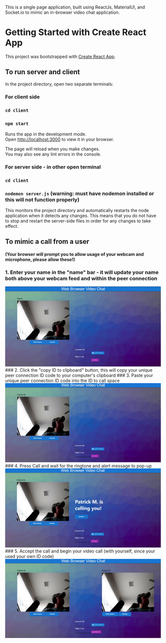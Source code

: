 This is a single page application, built using ReactJs, MaterialUI, and Socket.io to mimic an in-browser video chat application. 

# Getting Started with Create React App

This project was bootstrapped with [Create React App](https://github.com/facebook/create-react-app).

## To run server and client

In the project directory, open two separate terminals:

### For client side
### `cd client`
### `npm start`

Runs the app in the development mode.\
Open [http://localhost:3000](http://localhost:3000) to view it in your browser.

The page will reload when you make changes.\
You may also see any lint errors in the console.

### For server side - in other open terminal
### `cd client`
### `nodemon server.js` (warning: must have nodemon installed or this will not function properly)

This monitors the project directory and automatically restarts the node application when it detects any changes. This means that you do not have to stop and restart the server-side files in order for any changes to take effect.

## To mimic a call from a user
#### (Your browser will prompt you to allow usage of your webcam and microphone, please allow these!)

### 1. Enter your name in the "name" bar - it will update your name both above your webcam feed and within the peer connection
<img src='/client/src/img/1.JPG'>
### 2. Click the "copy ID to clipboard" button, this will copy your unique peer connection ID code to your computer's clipboard
### 3. Paste your unique peer connection ID code into the ID to call space
<img src='/client/src/img/2.JPG'>
### 4. Press Call and wait for the ringtone and alert message to pop-up
<img src='/client/src/img/3.JPG'>
### 5. Accept the call and begin your video call (with yourself, since your used your own ID code)
<img src='/client/src/img/4.JPG'>